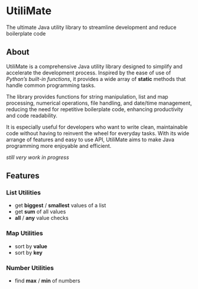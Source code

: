 # UtiliMate

The ultimate Java utility library to streamline development and reduce boilerplate code

## About

UtiliMate is a comprehensive Java utility library designed to simplify and accelerate the development process.
Inspired by the ease of use of _Python’s built-in functions_, it provides a wide array of **static**
methods that handle common programming tasks.

The library provides functions for string manipulation, list and map processing, numerical operations, file 
handling, and date/time management, reducing the need for repetitive boilerplate code, enhancing productivity
and code readability.

It is especially useful for developers who want to write clean, maintainable code without having to 
reinvent the wheel for everyday tasks. With its wide arrange of features and easy to use API, UtiliMate aims 
to make Java programming more enjoyable and efficient.

*still very work in progress*

## Features

### List Utilities

- get **biggest** / **smallest** values of a list
- get **sum** of all values
- **all** / **any** value checks

### Map Utilities

- sort by **value**
- sort by **key**

### Number Utilities

- find **max** / **min** of numbers